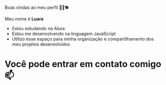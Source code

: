 Boas vindas ao meu perfil 💙💙🐕

Meu nome é **Luara**

- Estou estudando na Alura
- Estou me desenvolvendo na linguagem JavaScript
- Utilizo esse espaço para minha organização e compartilhamento dos meu projetos desenvolvidos

# Você pode entrar em contato comigo 📫

